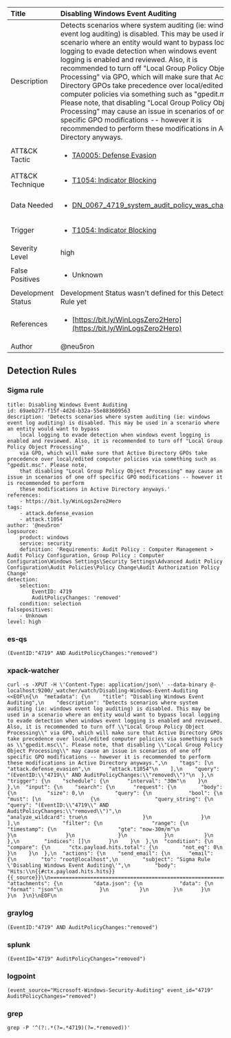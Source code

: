| Title                | Disabling Windows Event Auditing                                                                                                                                                 |
|:---------------------|:------------------------------------------------------------------------------------------------------------------------------------------------------------|
| Description          | Detects scenarios where system auditing (ie: windows event log auditing) is disabled. This may be used in a scenario where an entity would want to bypass local logging to evade detection when windows event logging is enabled and reviewed. Also, it is recommended to turn off "Local Group Policy Object Processing" via GPO, which will make sure that Active Directory GPOs take precedence over local/edited computer policies via something such as "gpedit.msc". Please note, that disabling "Local Group Policy Object Processing" may cause an issue in scenarios of one off specific GPO modifications -- however it is recommended to perform these modifications in Active Directory anyways.                                                                                                                                           |
| ATT&amp;CK Tactic    |  <ul><li>[TA0005: Defense Evasion](https://attack.mitre.org/tactics/TA0005)</li></ul>  |
| ATT&amp;CK Technique | <ul><li>[T1054: Indicator Blocking](https://attack.mitre.org/techniques/T1054)</li></ul>  |
| Data Needed          | <ul><li>[DN_0067_4719_system_audit_policy_was_changed](../Data_Needed/DN_0067_4719_system_audit_policy_was_changed.md)</li></ul>  |
| Trigger              | <ul><li>[T1054: Indicator Blocking](../Triggers/T1054.md)</li></ul>  |
| Severity Level       | high |
| False Positives      | <ul><li>Unknown</li></ul>  |
| Development Status   |  Development Status wasn't defined for this Detection Rule yet  |
| References           | <ul><li>[https://bit.ly/WinLogsZero2Hero](https://bit.ly/WinLogsZero2Hero)</li></ul>  |
| Author               | @neu5ron |


## Detection Rules

### Sigma rule

```
title: Disabling Windows Event Auditing
id: 69aeb277-f15f-4d2d-b32a-55e883609563
description: 'Detects scenarios where system auditing (ie: windows event log auditing) is disabled. This may be used in a scenario where an entity would want to bypass
    local logging to evade detection when windows event logging is enabled and reviewed. Also, it is recommended to turn off "Local Group Policy Object Processing"
    via GPO, which will make sure that Active Directory GPOs take precedence over local/edited computer policies via something such as "gpedit.msc". Please note,
    that disabling "Local Group Policy Object Processing" may cause an issue in scenarios of one off specific GPO modifications -- however it is recommended to perform
    these modifications in Active Directory anyways.'
references:
    - https://bit.ly/WinLogsZero2Hero
tags:
    - attack.defense_evasion
    - attack.t1054
author: '@neu5ron'
logsource:
    product: windows
    service: security
    definition: 'Requirements: Audit Policy : Computer Management > Audit Policy Configuration, Group Policy : Computer Configuration\Windows Settings\Security Settings\Advanced Audit Policy Configuration\Audit Policies\Policy Change\Audit Authorization Policy Change'
detection:
    selection:
        EventID: 4719
        AuditPolicyChanges: 'removed'
    condition: selection
falsepositives: 
    - Unknown
level: high

```





### es-qs
    
```
(EventID:"4719" AND AuditPolicyChanges:"removed")
```


### xpack-watcher
    
```
curl -s -XPUT -H \'Content-Type: application/json\' --data-binary @- localhost:9200/_watcher/watch/Disabling-Windows-Event-Auditing <<EOF\n{\n  "metadata": {\n    "title": "Disabling Windows Event Auditing",\n    "description": "Detects scenarios where system auditing (ie: windows event log auditing) is disabled. This may be used in a scenario where an entity would want to bypass local logging to evade detection when windows event logging is enabled and reviewed. Also, it is recommended to turn off \\"Local Group Policy Object Processing\\" via GPO, which will make sure that Active Directory GPOs take precedence over local/edited computer policies via something such as \\"gpedit.msc\\". Please note, that disabling \\"Local Group Policy Object Processing\\" may cause an issue in scenarios of one off specific GPO modifications -- however it is recommended to perform these modifications in Active Directory anyways.",\n    "tags": [\n      "attack.defense_evasion",\n      "attack.t1054"\n    ],\n    "query": "(EventID:\\"4719\\" AND AuditPolicyChanges:\\"removed\\")"\n  },\n  "trigger": {\n    "schedule": {\n      "interval": "30m"\n    }\n  },\n  "input": {\n    "search": {\n      "request": {\n        "body": {\n          "size": 0,\n          "query": {\n            "bool": {\n              "must": [\n                {\n                  "query_string": {\n                    "query": "(EventID:\\"4719\\" AND AuditPolicyChanges:\\"removed\\")",\n                    "analyze_wildcard": true\n                  }\n                }\n              ],\n              "filter": {\n                "range": {\n                  "timestamp": {\n                    "gte": "now-30m/m"\n                  }\n                }\n              }\n            }\n          }\n        },\n        "indices": []\n      }\n    }\n  },\n  "condition": {\n    "compare": {\n      "ctx.payload.hits.total": {\n        "not_eq": 0\n      }\n    }\n  },\n  "actions": {\n    "send_email": {\n      "email": {\n        "to": "root@localhost",\n        "subject": "Sigma Rule \'Disabling Windows Event Auditing\'",\n        "body": "Hits:\\n{{#ctx.payload.hits.hits}}{{_source}}\\n================================================================================\\n{{/ctx.payload.hits.hits}}",\n        "attachments": {\n          "data.json": {\n            "data": {\n              "format": "json"\n            }\n          }\n        }\n      }\n    }\n  }\n}\nEOF\n
```


### graylog
    
```
(EventID:"4719" AND AuditPolicyChanges:"removed")
```


### splunk
    
```
(EventID="4719" AuditPolicyChanges="removed")
```


### logpoint
    
```
(event_source="Microsoft-Windows-Security-Auditing" event_id="4719" AuditPolicyChanges="removed")
```


### grep
    
```
grep -P '^(?:.*(?=.*4719)(?=.*removed))'
```



